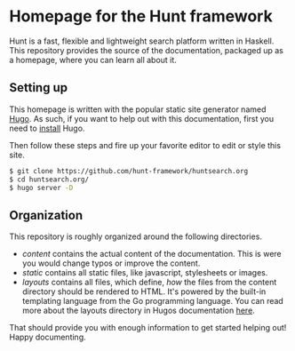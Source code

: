 # Homepage for the Hunt framework

Hunt is a fast, flexible and lightweight search platform written in
Haskell. This repository provides the source of the documentation,
packaged up as a homepage, where you can learn all about it.


## Setting up

This homepage is written with the popular static site generator named
[Hugo][1]. As such, if you want to help out with this documentation,
first you need to [install][2] Hugo.

Then follow these steps and fire up your favorite editor to edit or
style this site.

```bash
$ git clone https://github.com/hunt-framework/huntsearch.org
$ cd huntsearch.org/
$ hugo server -D
```


## Organization

This repository is roughly organized around the following directories.

- *content* contains the actual content of the documentation. This is
  were you would change typos or improve the content.
- *static* contains all static files, like javascript, stylesheets or
  images.
- *layouts* contains all files, which define, *how* the files from the
  content directory should be rendered to HTML. It's powered by the
  built-in templating language from the Go programming language. You
  can read more about the layouts directory in Hugos documentation
  [here][3].

That should provide you with enough information to get started helping
out! Happy documenting.

[1]: https://gohugo.io/
[2]: https://gohugo.io/getting-started/installing/
[3]: https://gohugo.io/templates/
